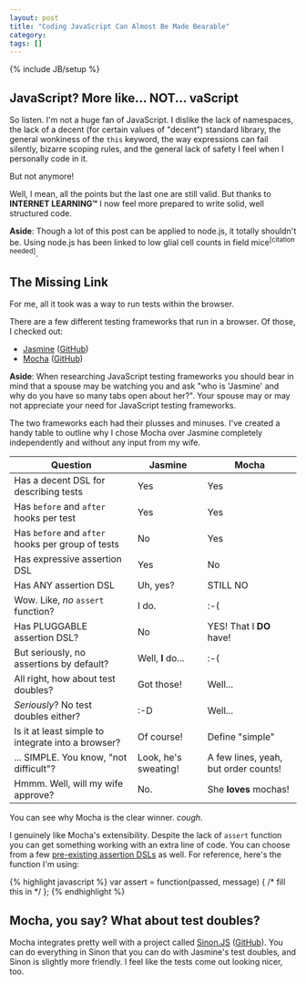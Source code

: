 ```yaml
---
layout: post
title: "Coding JavaScript Can Almost Be Made Bearable"
category: 
tags: []
---
```

{% include JB/setup %}

## JavaScript? More like... NOT... vaScript
So listen. I'm not a huge fan of JavaScript. I dislike the lack of namespaces, the lack of a decent (for certain values of "decent") standard library, the general wonkiness of the `this` keyword, the way expressions can fail silently, bizarre scoping rules, and the general lack of safety I feel when I personally code in it.

But not anymore!

Well, I mean, all the points but the last one are still valid. But thanks to **INTERNET LEARNING™** I now feel more prepared to write solid, well structured code.

<p class="aside"><strong>Aside</strong>: Though a lot of this post can be applied to node.js, it totally shouldn't be. Using node.js has been linked to low glial cell counts in field mice<sup class="citation">[<span>citation needed</span>]</sup>.</p>

## The Missing Link

For me, all it took was a way to run tests within the browser.

There are a few different testing frameworks that run in a browser. Of those, I checked out:

* [Jasmine](http://pivotal.github.io/jasmine/) ([GitHub](https://github.com/pivotal/jasmine))
* [Mocha](http://visionmedia.github.io/mocha/) ([GitHub](https://github.com/visionmedia/mocha))

<p class="aside"><strong>Aside</strong>: When researching JavaScript testing frameworks you should bear in mind that a spouse may be watching you and ask "who is 'Jasmine' and why do you have so many tabs open about her?". Your spouse may or may not appreciate your need for JavaScript testing frameworks.</p>

The two frameworks each had their plusses and minuses. I've created a handy table to outline why I chose Mocha over Jasmine completely independently and without any input from my wife.

| Question | Jasmine | Mocha |
| - | - | - |
| Has a decent DSL for describing tests | Yes | Yes |
| Has `before` and `after` hooks per test | Yes | Yes |
| Has `before` and `after` hooks per group of tests | No | Yes |
| Has expressive assertion DSL | Yes | No |
| Has ANY assertion DSL | Uh, yes? | STILL NO |
| Wow. Like, *no* `assert` function? | I do. | :-( |
| Has PLUGGABLE assertion DSL? | No | YES! That I **DO** have! |
| But seriously, no assertions by default? | Well, **I** do... | :-( |
| All right, how about test doubles? | Got those! | Well... |
| *Seriously*? No test doubles either? | :-D | Well... |
| Is it at least simple to integrate into a browser? | Of course! | Define "simple" |
| ... SIMPLE. You know, "not difficult"? | Look, he's sweating! | A few lines, yeah, but order counts! |
| Hmmm. Well, will my wife approve? | No. | She **loves** mochas! |

You can see why Mocha is the clear winner. *cough*.

I genuinely like Mocha's extensibility. Despite the lack of `assert` function you can get something working with an extra line of code. You can choose from a few [pre-existing assertion DSLs](http://visionmedia.github.io/mocha/#assertions) as well. For reference, here's the function I'm using:

{% highlight javascript %}
var assert = function(passed, message) {
    /* fill this in */
};
{% endhighlight %}

## Mocha, you say? What about test doubles?

Mocha integrates pretty well with a project called [Sinon.JS](http://sinonjs.org) ([GitHub](https://github.com/cjohansen/Sinon.JS)). You can do everything in Sinon that you can do with Jasmine's test doubles, and Sinon is slightly more friendly. I feel like the tests come out looking nicer, too.

